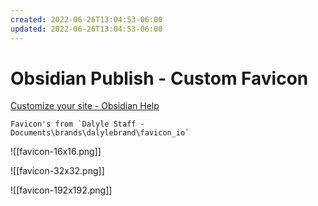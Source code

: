 ```yaml
---
created: 2022-06-26T13:04:53-06:00
updated: 2022-06-26T13:04:53-06:00
---
```

# Obsidian Publish - Custom Favicon


[Customize your site - Obsidian Help](https://help.obsidian.md/Obsidian+Publish/Customize+your+site)

```ad-note
Favicon's from `Dalyle Staff - Documents\brands\dalylebrand\favicon_io`
```

![[favicon-16x16.png]]


![[favicon-32x32.png]]


![[favicon-192x192.png]]